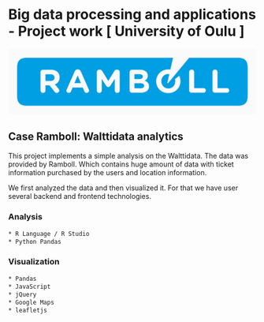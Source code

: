 # Big data processing and applications  - Project work [ University of Oulu ]
![](static/RAMBOLL_CL.png?raw=true)
## Case Ramboll: Walttidata analytics

This project implements a simple analysis on the Walttidata. The data was provided by Ramboll. Which contains huge amount of data with ticket information purchased by the users and location information.

We first analyzed the data and then visualized it. For that we have user several backend and frontend technologies. 

### Analysis 
	* R Language / R Studio
	* Python Pandas
	
### Visualization
	* Pandas
	* JavaScript
	* jQuery
	* Google Maps
	* leafletjs